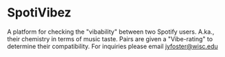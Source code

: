 # SpotiVibez
A platform for checking the "vibability" between two Spotify users. A.ka., their chemistry in terms of music taste. Pairs are given a "Vibe-rating" to determine their compatibility. For inquiries please email jyfoster@wisc.edu 
